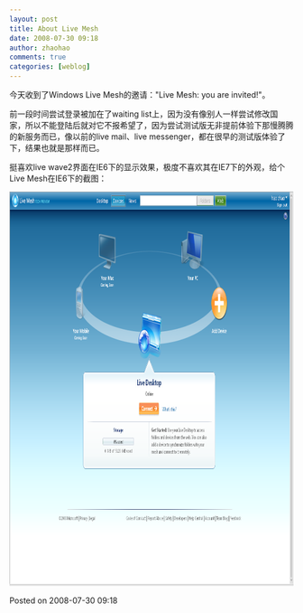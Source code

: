 ```yaml
---
layout: post
title: About Live Mesh
date: 2008-07-30 09:18
author: zhaohao
comments: true
categories: [weblog]
---
```

今天收到了Windows Live Mesh的邀请："Live Mesh: you are invited!"。

前一段时间尝试登录被加在了waiting list上，因为没有像别人一样尝试修改国家，所以不能登陆后就对它不报希望了，因为尝试测试版无非提前体验下那慢腾腾的新服务而已，像以前的live mail、live messenger，都在很早的测试版体验了下，结果也就是那样而已。

挺喜欢live wave2界面在IE6下的显示效果，极度不喜欢其在IE7下的外观，给个Live Mesh在IE6下的截图：

<a href="/Media/LIVEMESH20080730-707122.png"><img class="alignnone size-large wp-image-443" src="/Media/LIVEMESH20080730-707122.png" alt="LIVEMESH20080730-707122" width="1024" height="698" /></a>

Posted on 2008-07-30 09:18
